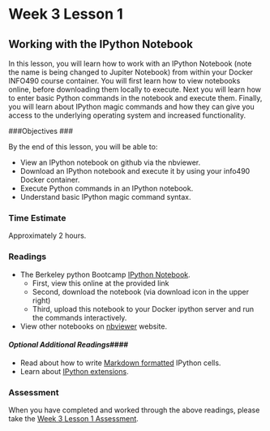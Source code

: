 # Week 3 Lesson 1 #
## Working with the IPython Notebook ##

In this lesson, you will learn how to work with an IPython Notebook (note the name is being changed to Jupiter Notebook) from within your Docker INFO490 course container. You will first learn how to view notebooks online, before downloading them locally to execute. Next you will learn how to enter basic Python commands in the notebook and execute them. Finally, you will learn about IPython magic commands and how they can give you access to the underlying operating system and increased functionality.

###Objectives ###

By the end of this lesson, you will be able to:

- View an IPython notebook on github via the nbviewer.
- Download an IPython notebook and execute it by using your info490 Docker container.
- Execute Python commands in an IPython notebook.
- Understand basic IPython magic command syntax.

### Time Estimate ###

Approximately 2 hours.

### Readings ####

- The Berkeley python Bootcamp [IPython Notebook](http://nbviewer.ipython.org/github/profjsb/python-bootcamp/blob/master/Lectures/04_IPythonNotebookIntroduction/IPython+-+beyond+plain+Python.ipynb).
	- First, view this online at the provided link
	- Second, download the notebook (via download icon in the upper right)
	- Third, upload this notebook to your Docker ipython server and run the commands interactively.
- View other notebooks on [nbviewer](http://nbviewer.ipython.org/) website.

#### *Optional Additional Readings*####

- Read about how to write [Markdown formatted](http://nbviewer.ipython.org/github/profjsb/python-bootcamp/blob/master/Lectures/04_IPythonNotebookIntroduction/Markdown%20Cells.ipynb) IPython cells.
- Learn about [IPython extensions](https://github.com/ipython-contrib/IPython-notebook-extensions).

### Assessment ###

When you have completed and worked through the above readings, please take the [Week 3 Lesson 1 Assessment](https://learn.illinois.edu/mod/quiz/view.php?id=1095491).
